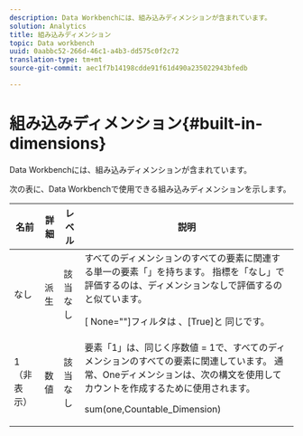```yaml
---
description: Data Workbenchには、組み込みディメンションが含まれています。
solution: Analytics
title: 組み込みディメンション
topic: Data workbench
uuid: 0aabbc52-266d-46c1-a4b3-dd575c0f2c72
translation-type: tm+mt
source-git-commit: aec1f7b14198cdde91f61d490a235022943bfedb

---
```



# 組み込みディメンション{#built-in-dimensions}

Data Workbenchには、組み込みディメンションが含まれています。

次の表に、Data Workbenchで使用できる組み込みディメンションを示します。

<table id="table_40796088B3484F98889859C59D525AD7"> 
 <thead> 
  <tr> 
   <th colname="col1" class="entry"> 名前 </th> 
   <th colname="col2" class="entry"> 詳細 </th> 
   <th colname="col3" class="entry"> レベル </th> 
   <th colname="col4" class="entry"> 説明 </th> 
  </tr> 
 </thead>
 <tbody> 
  <tr> 
   <td colname="col1"> なし </td> 
   <td colname="col2"> 派生 </td> 
   <td colname="col3"> 該当なし </td> 
   <td colname="col4">すべてのディメンションのすべての要素に関連する単一の要素「」を持ちます。 指標を「なし」で評価するのは、ディメンションなしで評価するのと似ています。 <p>[ <span class="filepath"> None=""]フィルタは</span> 、[True]と <span class="filepath"> 同じです</span>。 </p></td> 
  </tr> 
  <tr> 
   <td colname="col1"> 1（非表示） </td> 
   <td colname="col2"> 数値 </td> 
   <td colname="col3"> 該当なし </td> 
   <td colname="col4">要素「1」は、同じく序数値 <span class="filepath"> = 1で、すべてのディメンションのすべての</span>要素に関連しています。 通常、Oneディメンションは、次の構文を使用してカウントを作成するために使用されます。 <p><span class="filepath"> sum(one,Countable_Dimension)</span></p></td> 
  </tr> 
 </tbody> 
</table>

